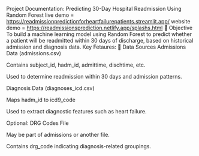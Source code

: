  Project Documentation: Predicting 30-Day Hospital Readmission Using Random Forest
live demo  = https://readmissionpredictionforheartfailurepatients.streamlit.app/
website demo  = https://readmissionsprediction.netlify.app/splashs.html
🧠 Objective
To build a machine learning model using Random Forest to predict whether a patient will be readmitted within 30 days of discharge, based on historical admission and diagnosis data.
Key Fetaures:
📁 Data Sources
Admissions Data (admissions.csv)

Contains subject_id, hadm_id, admittime, dischtime, etc.

Used to determine readmission within 30 days and admission patterns.

Diagnosis Data (diagnoses_icd.csv)

Maps hadm_id to icd9_code

Used to extract diagnostic features such as heart failure.

Optional: DRG Codes File

May be part of admissions or another file.

Contains drg_code indicating diagnosis-related groupings.
